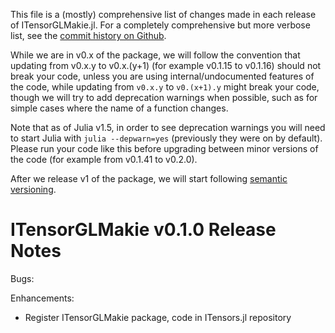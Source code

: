 This file is a (mostly) comprehensive list of changes made in each release of ITensorGLMakie.jl. For a completely comprehensive but more verbose list, see the [commit history on Github](https://github.com/ITensor/ITensors.jl/commits/main/ITensorGLMakie).

While we are in v0.x of the package, we will follow the convention that updating from v0.x.y to v0.x.(y+1) (for example v0.1.15 to v0.1.16) should not break your code, unless you are using internal/undocumented features of the code, while updating from `v0.x.y` to `v0.(x+1).y` might break your code, though we will try to add deprecation warnings when possible, such as for simple cases where the name of a function changes.

Note that as of Julia v1.5, in order to see deprecation warnings you will need to start Julia with `julia --depwarn=yes` (previously they were on by default). Please run your code like this before upgrading between minor versions of the code (for example from v0.1.41 to v0.2.0).

After we release v1 of the package, we will start following [semantic versioning](https://semver.org).

ITensorGLMakie v0.1.0 Release Notes
===================================

Bugs:

Enhancements:

- Register ITensorGLMakie package, code in ITensors.jl repository
